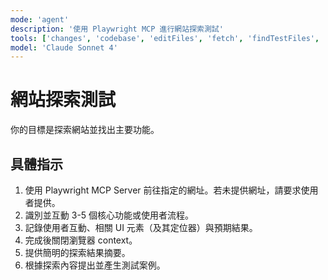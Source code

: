 ```yaml
---
mode: 'agent'
description: '使用 Playwright MCP 進行網站探索測試'
tools: ['changes', 'codebase', 'editFiles', 'fetch', 'findTestFiles', 'problems', 'runCommands', 'runTasks', 'runTests', 'search', 'searchResults', 'terminalLastCommand', 'terminalSelection', 'testFailure', 'playwright']
model: 'Claude Sonnet 4'
---
```


# 網站探索測試

你的目標是探索網站並找出主要功能。

## 具體指示

1. 使用 Playwright MCP Server 前往指定的網址。若未提供網址，請要求使用者提供。
2. 識別並互動 3-5 個核心功能或使用者流程。
3. 記錄使用者互動、相關 UI 元素（及其定位器）與預期結果。
4. 完成後關閉瀏覽器 context。
5. 提供簡明的探索結果摘要。
6. 根據探索內容提出並產生測試案例。
